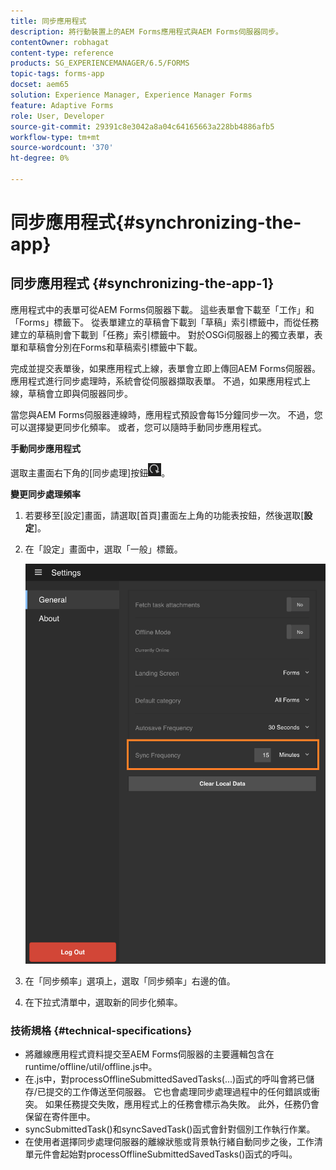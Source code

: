 ```yaml
---
title: 同步應用程式
description: 將行動裝置上的AEM Forms應用程式與AEM Forms伺服器同步。
contentOwner: robhagat
content-type: reference
products: SG_EXPERIENCEMANAGER/6.5/FORMS
topic-tags: forms-app
docset: aem65
solution: Experience Manager, Experience Manager Forms
feature: Adaptive Forms
role: User, Developer
source-git-commit: 29391c8e3042a8a04c64165663a228bb4886afb5
workflow-type: tm+mt
source-wordcount: '370'
ht-degree: 0%

---
```


# 同步應用程式{#synchronizing-the-app}

## 同步應用程式 {#synchronizing-the-app-1}

應用程式中的表單可從AEM Forms伺服器下載。 這些表單會下載至「工作」和「Forms」標籤下。 從表單建立的草稿會下載到「草稿」索引標籤中，而從任務建立的草稿則會下載到「任務」索引標籤中。 對於OSGi伺服器上的獨立表單，表單和草稿會分別在Forms和草稿索引標籤中下載。

完成並提交表單後，如果應用程式上線，表單會立即上傳回AEM Forms伺服器。 應用程式進行同步處理時，系統會從伺服器擷取表單。 不過，如果應用程式上線，草稿會立即與伺服器同步。

當您與AEM Forms伺服器連線時，應用程式預設會每15分鐘同步一次。 不過，您可以選擇變更同步化頻率。 或者，您可以隨時手動同步應用程式。

**手動同步應用程式**

選取主畫面右下角的[同步處理]按鈕![sync-app](assets/sync-app.png)。

**變更同步處理頻率**

1. 若要移至[設定]畫面，請選取[首頁]畫面左上角的功能表按鈕，然後選取[**設定**]。
1. 在「設定」畫面中，選取「一般」標籤。

   ![一般設定視窗中的同步頻率設定](assets/gen-settings-2.png)

1. 在「同步頻率」選項上，選取「同步頻率」右邊的值。
1. 在下拉式清單中，選取新的同步化頻率。

### 技術規格 {#technical-specifications}

* 將離線應用程式資料提交至AEM Forms伺服器的主要邏輯包含在runtime/offline/util/offline.js中。
* 在.js中，對processOfflineSubmittedSavedTasks(...)函式的呼叫會將已儲存/已提交的工作傳送至伺服器。 它也會處理同步處理過程中的任何錯誤或衝突。 如果任務提交失敗，應用程式上的任務會標示為失敗。 此外，任務仍會保留在寄件匣中。
* syncSubmittedTask()和syncSavedTask()函式會針對個別工作執行作業。
* 在使用者選擇同步處理伺服器的離線狀態或背景執行緒自動同步之後，工作清單元件會起始對processOfflineSubmittedSavedTasks()函式的呼叫。
